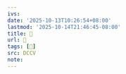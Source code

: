 ```yaml
---
ivs:
date: '2025-10-13T10:26:54+08:00'
lastmod: '2025-10-14T21:46:45-08:00'
title: 􄒩
url: 􄒩
tags: [𢿸]
src: DCCV
note:
---
```

